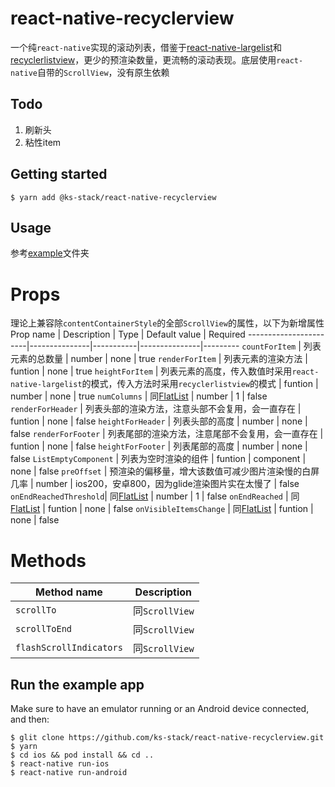
# react-native-recyclerview

一个纯`react-native`实现的滚动列表，借鉴于[react-native-largelist](https://github.com/bolan9999/react-native-largelist)和[recyclerlistview](https://github.com/Flipkart/recyclerlistview)，更少的预渲染数量，更流畅的滚动表现。底层使用`react-native`自带的`ScrollView`，没有原生依赖

## Todo

1. 刷新头
2. 粘性item

## Getting started

`$ yarn add @ks-stack/react-native-recyclerview`

## Usage
参考[example](https://github.com/ks-stack/react-native-recyclerview/tree/main/example)文件夹

# Props
理论上兼容除`contentContainerStyle`的全部`ScrollView`的属性，以下为新增属性
Prop name              | Description   | Type      | Default value | Required
-----------------------|---------------|-----------|---------------|---------
`countForItem`         | 列表元素的总数量 | number | none | true
`renderForItem`        | 列表元素的渲染方法 | funtion | none | true
`heightForItem`        | 列表元素的高度，传入数值时采用`react-native-largelist`的模式，传入方法时采用`recyclerlistview`的模式 | funtion \| number | none | true
`numColumns`           | 同[FlatList](https://reactnative.cn/docs/flatlist#numcolumns) | number | 1 | false
`renderForHeader`      | 列表头部的渲染方法，注意头部不会复用，会一直存在 | funtion | none | false
`heightForHeader`      | 列表头部的高度 | number | none | false
`renderForFooter`      | 列表尾部的渲染方法，注意尾部不会复用，会一直存在 | funtion | none | false
`heightForFooter`      | 列表尾部的高度 | number | none | false
`ListEmptyComponent`   | 列表为空时渲染的组件 | funtion \| component | none | false
`preOffset`            | 预渲染的偏移量，增大该数值可减少图片渲染慢的白屏几率 | number | ios200，安卓800，因为glide渲染图片实在太慢了 | false
`onEndReachedThreshold`| 同[FlatList](https://reactnative.cn/docs/flatlist#onendreachedthreshold) | number | 1 | false
`onEndReached`         | 同[FlatList](https://reactnative.cn/docs/flatlist#onendreached) | funtion | none | false
`onVisibleItemsChange` | 同[FlatList](https://reactnative.cn/docs/flatlist#onviewableitemschanged) | funtion | none | false

# Methods

Method name            | Description
-----------------------|---------------
`scrollTo`             | 同`ScrollView`
`scrollToEnd`          | 同`ScrollView`
`flashScrollIndicators`| 同`ScrollView`

## Run the example app

Make sure to have an emulator running or an Android device connected, and then:

```
$ glit clone https://github.com/ks-stack/react-native-recyclerview.git
$ yarn
$ cd ios && pod install && cd ..
$ react-native run-ios
$ react-native run-android
```
